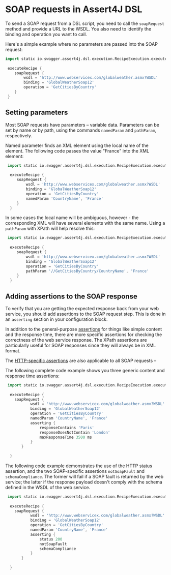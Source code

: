 # SOAP requests in Assert4J DSL

To send a SOAP request from a DSL script, you need to call the ```soapRequest``` method and
provide a URL to the WSDL. You also need to identify the binding and operation you want to call.

Here's a simple example where no parameters are passed into the SOAP request:

```groovy
import static io.swagger.assert4j.dsl.execution.RecipeExecution.executeRecipe
 
 executeRecipe {
    soapRequest {
        wsdl = 'http://www.webservicex.com/globalweather.asmx?WSDL'
        binding = 'GlobalWeatherSoap12'
        operation = 'GetCitiesByCountry'
    }
 }
 ```
 
## Setting parameters
 
Most SOAP requests have parameters – variable data. Parameters can be set by name or by path, using the commands
```namedParam``` and ```pathParam```, respectively.

Named parameter finds an XML element using the local name of the element. 
The following code passes the value "France" into the XML element:

```groovy
 import static io.swagger.assert4j.dsl.execution.RecipeExecution.executeRecipe
  
  executeRecipe {
     soapRequest {
         wsdl = 'http://www.webservicex.com/globalweather.asmx?WSDL'
         binding = 'GlobalWeatherSoap12'
         operation = 'GetCitiesByCountry'
         namedParam 'CountryName', 'France'
     }
  }
```
In some cases the local name will be ambiguous, however - the corresponding XML will have several elements with the same
name. Using a ```pathParam``` with XPath will help resolve this:
```groovy
 import static io.swagger.assert4j.dsl.execution.RecipeExecution.executeRecipe
  
  executeRecipe {
     soapRequest {
         wsdl = 'http://www.webservicex.com/globalweather.asmx?WSDL'
         binding = 'GlobalWeatherSoap12'
         operation = 'GetCitiesByCountry'
         pathParam '//GetCitiesByCountry/CountryName', 'France'
     }
  }
```

## Adding assertions to the SOAP response

To verify that you are getting the expected response back from your web service, you should add assertions to the SOAP
 request step. This is done in an ```asserting``` section in your configuration block.

In addition to the general-purpose [assertions](Assertions.md#standard) for things like simple content and the response
time, there are more specific assertions for checking the correctness of the web service response. The XPath assertions 
are particularly useful for SOAP responses since they will always be in XML format.

The [HTTP-specific assertions](Assertions.md#http-specific) are also applicable to all SOAP requests – 

The following complete code example shows you three generic content and response time assertions:

```groovy
 import static io.swagger.assert4j.dsl.execution.RecipeExecution.executeRecipe
 
  executeRecipe {
    soapRequest {
           wsdl = 'http://www.webservicex.com/globalweather.asmx?WSDL'
           binding = 'GlobalWeatherSoap12'
           operation = 'GetCitiesByCountry'
           namedParam 'CountryName', 'France'
           asserting {
               responseContains 'Paris'
               responseDoesNotContain 'London'
               maxResponseTime 3500 ms
           }
       }
     
  }
```

The following code example demonstrates the use of the HTTP status assertion, and the two SOAP-specific assertions ```notSoapFault``` and
```schemaCompliance```. The former will fail if a SOAP fault is returned by the web service; the latter if the response
payload doesn't comply with the schema defined in the WSDL of the web service.

```groovy
 import static io.swagger.assert4j.dsl.execution.RecipeExecution.executeRecipe
 
  executeRecipe {
    soapRequest {
           wsdl = 'http://www.webservicex.com/globalweather.asmx?WSDL'
           binding = 'GlobalWeatherSoap12'
           operation = 'GetCitiesByCountry'
           namedParam 'CountryName', 'France'
           asserting {
               status 200
               notSoapFault
               schemaCompliance
           }
       }
     
  }
```



